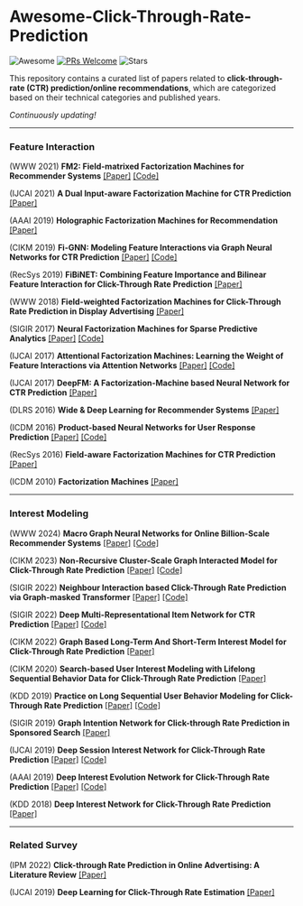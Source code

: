 # Awesome-Click-Through-Rate-Prediction
![Awesome](https://cdn.rawgit.com/sindresorhus/awesome/d7305f38d29fed78fa85652e3a63e154dd8e8829/media/badge.svg)
[![PRs Welcome](https://img.shields.io/badge/PRs-welcome-yellow.svg)](https://github.com/YuanchenBei/Awesome-Click-Through-Rate-Prediction) 
![Stars](https://img.shields.io/github/stars/YuanchenBei/Awesome-Click-Through-Rate-Prediction?color=green)

This repository contains a curated list of papers related to **click-through-rate (CTR) prediction/online recommendations**, which are categorized based on their technical categories and published years.

*Continuously updating!*

----

### Feature Interaction
(WWW 2021) **FM2: Field-matrixed Factorization Machines for Recommender Systems** [[Paper]](https://dl.acm.org/doi/pdf/10.1145/3442381.3449930) [[Code]](https://github.com/yahoo/FmFM)

(IJCAI 2021) **A Dual Input-aware Factorization Machine for CTR Prediction** [[Paper]](https://www.ijcai.org/Proceedings/2020/0434.pdf)

(AAAI 2019) **Holographic Factorization Machines for Recommendation** [[Paper]](https://ojs.aaai.org/index.php/AAAI/article/download/4448/4326) 

(CIKM 2019) **Fi-GNN: Modeling Feature Interactions via Graph Neural Networks for CTR Prediction** [[Paper]](https://dl.acm.org/doi/pdf/10.1145/3357384.3357951) [[Code]](https://github.com/JiangShaoYin/FIGNN)

(RecSys 2019) **FiBiNET: Combining Feature Importance and Bilinear Feature Interaction for Click-Through Rate Prediction** [[Paper]](https://dl.acm.org/doi/pdf/10.1145/3298689.3347043)

(WWW 2018) **Field-weighted Factorization Machines for Click-Through Rate Prediction in Display Advertising** [[Paper]](https://dl.acm.org/doi/pdf/10.1145/3178876.3186040)

(SIGIR 2017) **Neural Factorization Machines for Sparse Predictive Analytics** [[Paper]](https://dl.acm.org/doi/pdf/10.1145/3077136.3080777) [[Code]](https://github.com/hexiangnan/neural_factorization_machine)

(IJCAI 2017) **Attentional Factorization Machines: Learning the Weight of Feature Interactions via Attention Networks**  [[Paper]](https://www.ijcai.org/proceedings/2017/0435.pdf) [[Code]](https://github.com/hexiangnan/attentional_factorization_machine)

(IJCAI 2017) **DeepFM: A Factorization-Machine based Neural Network for CTR Prediction** [[Paper]](https://www.ijcai.org/proceedings/2017/0239.pdf)

(DLRS 2016) **Wide & Deep Learning for Recommender Systems** [[Paper]](https://dl.acm.org/doi/pdf/10.1145/2988450.2988454)

(ICDM 2016) **Product-based Neural Networks for User Response Prediction** [[Paper]](https://arxiv.org/pdf/1611.00144.pdf) [[Code]](https://github.com/Atomu2014/product-nets)

(RecSys 2016) **Field-aware Factorization Machines for CTR Prediction** [[Paper]](https://dl.acm.org/doi/pdf/10.1145/2959100.2959134)

(ICDM 2010) **Factorization Machines** [[Paper]](https://analyticsconsultores.com.mx/wp-content/uploads/2019/03/Factorization-Machines-Steffen-Rendle-Osaka-University-2010.pdf)

----

### Interest Modeling

(WWW 2024) **Macro Graph Neural Networks for Online Billion-Scale Recommender Systems** [[Paper]](https://arxiv.org/pdf/2401.14939.pdf) [[Code]](https://github.com/YuanchenBei/MacGNN)

(CIKM 2023) **Non-Recursive Cluster-Scale Graph Interacted Model for Click-Through Rate Prediction** [[Paper]](https://dl.acm.org/doi/10.1145/3583780.3615180) [[Code]](https://github.com/YuanchenBei/NRCGI)

(SIGIR 2022) **Neighbour Interaction based Click-Through Rate Prediction via Graph-masked Transformer** [[Paper]](https://arxiv.org/pdf/2201.13311.pdf) [[Code]](https://github.com/qwerfdsaplking/F2R-HMT)

(SIGIR 2022) **Deep Multi-Representational Item Network for CTR Prediction** [[Paper]](https://dl.acm.org/doi/abs/10.1145/3477495.3531845) [[Code]](https://github.com/alibaba/deep-multi-representational-item-network)

(CIKM 2022) **Graph Based Long-Term And Short-Term Interest Model for Click-Through Rate Prediction** [[Paper]](https://arxiv.org/pdf/2306.10028.pdf)

(CIKM 2020) **Search-based User Interest Modeling with Lifelong Sequential Behavior Data for Click-Through Rate Prediction** [[Paper]](https://arxiv.org/pdf/2006.05639.pdf)

(KDD 2019) **Practice on Long Sequential User Behavior Modeling for Click-Through Rate Prediction** [[Paper]](https://dl.acm.org/doi/pdf/10.1145/3292500.3330666) [[Code]](https://github.com/UIC-Paper/MIMN)

(SIGIR 2019) **Graph Intention Network for Click-through Rate Prediction in Sponsored Search** [[Paper]](https://dl.acm.org/doi/10.1145/3331184.3331283)

(IJCAI 2019) **Deep Session Interest Network for Click-Through Rate Prediction** [[Paper]](https://arxiv.org/pdf/1905.06482.pdf) [[Code]](https://github.com/shenweichen/DSIN)

(AAAI 2019) **Deep Interest Evolution Network for Click-Through Rate Prediction** [[Paper]](https://ojs.aaai.org/index.php/AAAI/article/download/4545/4423) [[Code]](https://github.com/mouna99/dien)

(KDD 2018) **Deep Interest Network for Click-Through Rate Prediction** [[Paper]](https://dl.acm.org/doi/pdf/10.1145/3219819.3219823)


----
### Related Survey
(IPM 2022) **Click-through Rate Prediction in Online Advertising: A Literature Review** [[Paper]](https://arxiv.org/pdf/2202.10462.pdf)

(IJCAI 2019) **Deep Learning for Click-Through Rate Estimation** [[Paper]](https://www.ijcai.org/proceedings/2021/0636.pdf)


